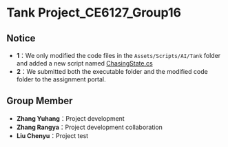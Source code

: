 # Tank Project_CE6127_Group16


## Notice

- **1**：We only modified the code files in the `Assets/Scripts/AI/Tank` folder and added a new script named [ChasingState.cs](States/ChasingState.cs)
- **2**：We submitted both the executable folder and the modified code folder to the assignment portal.

## Group Member

- **Zhang Yuhang**：Project development
- **Zhang Rangya**：Project development collaboration
- **Liu Chenyu**：Project test



